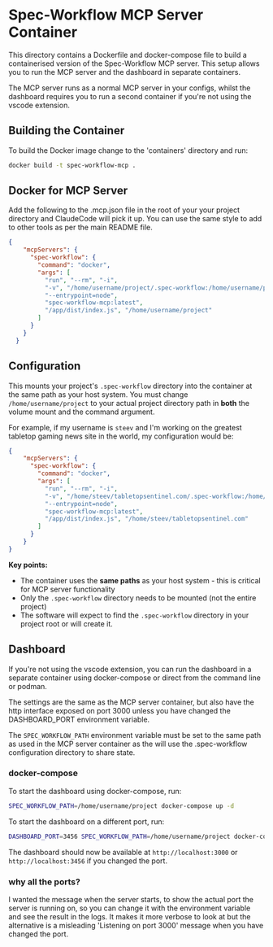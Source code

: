 # Spec-Workflow MCP Server Container

This directory contains a Dockerfile and docker-compose file to build a containerised version of the Spec-Workflow MCP server. This setup allows you to run the MCP server and the dashboard in separate containers.

The MCP server runs as a normal MCP server in your configs, whilst the dashboard requires you to run a second container if you're not using the vscode extension.

## Building the Container

To build the Docker image change to the 'containers' directory and run:

```bash
docker build -t spec-workflow-mcp .
```

## Docker for MCP Server

Add the following to the .mcp.json file in the root of your your project directory and ClaudeCode will pick it up. You can use the same style to add to other tools as per the main README file.

```json
{
    "mcpServers": {
      "spec-workflow": {
        "command": "docker",
        "args": [
          "run", "--rm", "-i",
          "-v", "/home/username/project/.spec-workflow:/home/username/project/.spec-workflow:rw",
          "--entrypoint=node",
          "spec-workflow-mcp:latest",
          "/app/dist/index.js", "/home/username/project"
        ]
      }
    }
  }

```

## Configuration

This mounts your project's `.spec-workflow` directory into the container at the same path as your host system. You must change `/home/username/project` to your actual project directory path in **both** the volume mount and the command argument.

For example, if my username is `steev` and I'm working on the greatest tabletop gaming news site in the world, my configuration would be:

```json
{
    "mcpServers": {
      "spec-workflow": {
        "command": "docker",
        "args": [
          "run", "--rm", "-i",
          "-v", "/home/steev/tabletopsentinel.com/.spec-workflow:/home/steev/tabletopsentinel.com/.spec-workflow:rw,z",
          "--entrypoint=node",
          "spec-workflow-mcp:latest",
          "/app/dist/index.js", "/home/steev/tabletopsentinel.com"
        ]
      }
    }
}
```

**Key points:**
- The container uses the **same paths** as your host system - this is critical for MCP server functionality
- Only the `.spec-workflow` directory needs to be mounted (not the entire project)
- The software will expect to find the `.spec-workflow` directory in your project root or will create it.

## Dashboard

If you're not using the vscode extension, you can run the dashboard in a separate container using docker-compose or direct from the command line or podman.

The settings are the same as the MCP server container, but also have the http interface exposed on port 3000 unless you have changed the DASHBOARD_PORT environment variable.

The `SPEC_WORKFLOW_PATH` environment variable must be set to the same path as used in the MCP server container as the will use the .spec-workflow configuration directory  to share state.

### docker-compose

To start the dashboard using docker-compose, run:

```zsh
SPEC_WORKFLOW_PATH=/home/username/project docker-compose up -d
```

To start the dashboard on a different port, run:

```zsh
DASHBOARD_PORT=3456 SPEC_WORKFLOW_PATH=/home/username/project docker-compose up -d
```

The dashboard should now be available at `http://localhost:3000` or `http://localhost:3456` if you changed the port.


### why all the ports?

I wanted the message when the server starts, to show the actual port the server is running on, so you can change it with the environment variable and see the result in the logs. It makes it more verbose to look at but the alternative is a misleading 'Listening on port 3000' message when you have changed the port.
